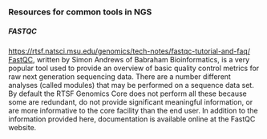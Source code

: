 ### Resources for common tools in NGS
##### FASTQC 

https://rtsf.natsci.msu.edu/genomics/tech-notes/fastqc-tutorial-and-faq/
[FastQC](https://www.bioinformatics.babraham.ac.uk/projects/fastqc/), written by Simon Andrews of Babraham Bioinformatics, is a very popular tool used to provide an overview of basic quality control metrics for raw next generation sequencing data. There are a number different analyses (called modules) that may be performed on a sequence data set. By default the RTSF Genomics Core does not perform all these because some are redundant, do not provide significant meaningful information, or are more informative to the core facility than the end user. 
In addition to the information provided here, documentation is available online at the FastQC website.
